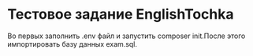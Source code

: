 # Тестовое задание EnglishTochka
Во первых заполнить .env файл и запустить composer init.После этого импортировать базу данных exam.sql.
